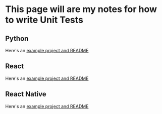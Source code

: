 # This page will are my notes for how to write Unit Tests

## Python

Here's an [example project and README](../python/practice/personal_practice/Unit_Testing_Example)

## React

Here's an [example project and README](../react/unit-testing-example)

## React Native

Here's an [example project and README](../react_native/UnitTestingExample)
